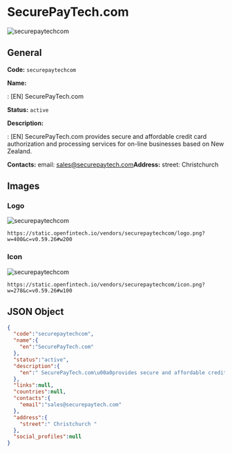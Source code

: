
# SecurePayTech.com 
![securepaytechcom](https://static.openfintech.io/vendors/securepaytechcom/logo.png?w=400&c=v0.59.26#w200)  

## General 
 
**Code:** `securepaytechcom` 
 
**Name:** 
 
:	[EN] SecurePayTech.com 
 
**Status:** `active` 
 
**Description:** 
 
: [EN]  SecurePayTech.com provides secure and affordable credit card authorization and processing services for on-line businesses based on New Zealand.  
 
**Contacts:** 
email: sales@securepaytech.com**Address:** 
street:  Christchurch  

## Images 

### Logo 
 
![securepaytechcom](https://static.openfintech.io/vendors/securepaytechcom/logo.png?w=400&c=v0.59.26#w200)  

```
https://static.openfintech.io/vendors/securepaytechcom/logo.png?w=400&c=v0.59.26#w200
```  

### Icon 
 
![securepaytechcom](https://static.openfintech.io/vendors/securepaytechcom/icon.png?w=278&c=v0.59.26#w100)  

```
https://static.openfintech.io/vendors/securepaytechcom/icon.png?w=278&c=v0.59.26#w100
```  

## JSON Object 

```json
{
  "code":"securepaytechcom",
  "name":{
    "en":"SecurePayTech.com"
  },
  "status":"active",
  "description":{
    "en":" SecurePayTech.com\u00a0provides secure and affordable credit card authorization and processing services for on-line businesses based on New Zealand. "
  },
  "links":null,
  "countries":null,
  "contacts":{
    "email":"sales@securepaytech.com"
  },
  "address":{
    "street":" Christchurch "
  },
  "social_profiles":null
}
```  
